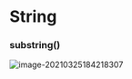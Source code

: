 # String

### substring()

![image-20210325184218307](https://gitee.com/balabalaqwq/pics/raw/master/image-20210325184218307.png)